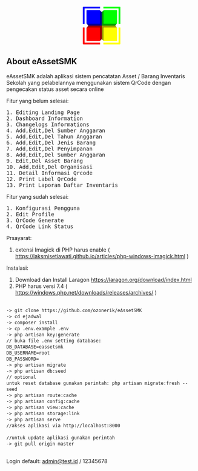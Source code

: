 <p align="center">
<img src="public/img/logo.png" width="100">
</p>

## About eAssetSMK

eAssetSMK adalah aplikasi sistem pencatatan Asset / Barang Inventaris Sekolah yang pelabelannya menggunakan sistem QrCode dengan pengecakan status asset secara online

Fitur yang belum selesai:
<pre>
1. Editing Landing Page
2. Dashboard Information
3. Changelogs Informations
4. Add,Edit,Del Sumber Anggaran
5. Add,Edit,Del Tahun Anggaran
6. Add,Edit,Del Jenis Barang
7. Add,Edit,Del Penyimpanan
8. Add,Edit,Del Sumber Anggaran
9. Edit,Del Asset Barang
10. Add,Edit,Del Organisasi
11. Detail Informasi Qrcode
12. Print Label QrCode
13. Print Laporan Daftar Inventaris
</pre>

Fitur yang sudah selesai:
<pre>
1. Konfigurasi Pengguna
2. Edit Profile
3. QrCode Generate
4. QrCode Link Status
</pre>

Prsayarat:
1. extensi Imagick di PHP harus enable ( https://laksmisetiawati.github.io/articles/php-windows-imagick.html )

Instalasi:
1. Download dan Install Laragon https://laragon.org/download/index.html
2. PHP harus versi 7.4 ( https://windows.php.net/downloads/releases/archives/ )
<pre>
<code>
-> git clone https://github.com/ozonerik/eAssetSMK
-> cd ejadwal
-> composer install
-> cp .env.example .env
-> php artisan key:generate
// buka file .env setting database:
DB_DATABASE=eassetsmk
DB_USERNAME=root
DB_PASSWORD=
-> php artisan migrate
-> php artisan db:seed
// optional
untuk reset database gunakan perintah: php artisan migrate:fresh --seed
-> php artisan route:cache
-> php artisan config:cache
-> php artisan view:cache
-> php artisan storage:link
-> php artisan serve
//akses aplikasi via http://localhost:8000

//untuk update aplikasi gunakan perintah
-> git pull origin master
</code>
</pre>
Login default:
admin@test.id / 12345678
